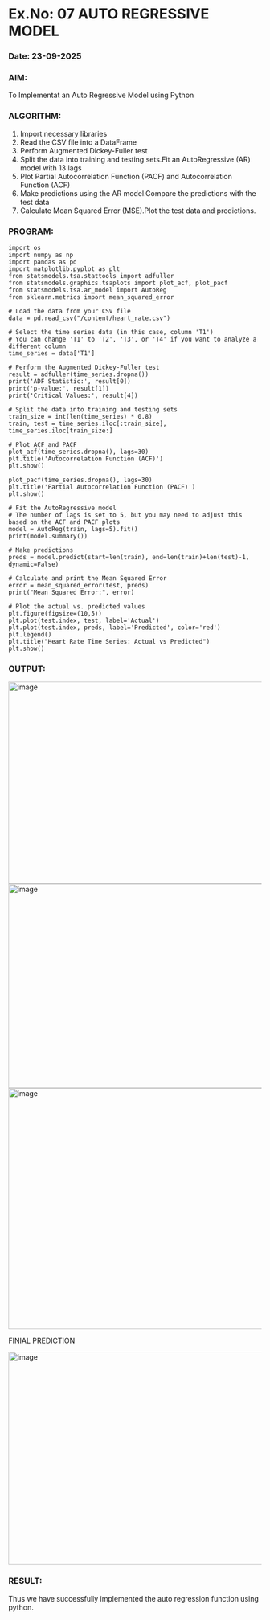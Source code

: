 # Ex.No: 07                                       AUTO REGRESSIVE MODEL
### Date: 23-09-2025



### AIM:
To Implementat an Auto Regressive Model using Python
### ALGORITHM:
1. Import necessary libraries
2. Read the CSV file into a DataFrame
3. Perform Augmented Dickey-Fuller test
4. Split the data into training and testing sets.Fit an AutoRegressive (AR) model with 13 lags
5. Plot Partial Autocorrelation Function (PACF) and Autocorrelation Function (ACF)
6. Make predictions using the AR model.Compare the predictions with the test data
7. Calculate Mean Squared Error (MSE).Plot the test data and predictions.
### PROGRAM:
```
import os
import numpy as np
import pandas as pd
import matplotlib.pyplot as plt
from statsmodels.tsa.stattools import adfuller
from statsmodels.graphics.tsaplots import plot_acf, plot_pacf
from statsmodels.tsa.ar_model import AutoReg
from sklearn.metrics import mean_squared_error

# Load the data from your CSV file
data = pd.read_csv("/content/heart_rate.csv")

# Select the time series data (in this case, column 'T1')
# You can change 'T1' to 'T2', 'T3', or 'T4' if you want to analyze a different column
time_series = data['T1']

# Perform the Augmented Dickey-Fuller test
result = adfuller(time_series.dropna())
print('ADF Statistic:', result[0])
print('p-value:', result[1])
print('Critical Values:', result[4])

# Split the data into training and testing sets
train_size = int(len(time_series) * 0.8)
train, test = time_series.iloc[:train_size], time_series.iloc[train_size:]

# Plot ACF and PACF
plot_acf(time_series.dropna(), lags=30)
plt.title('Autocorrelation Function (ACF)')
plt.show()

plot_pacf(time_series.dropna(), lags=30)
plt.title('Partial Autocorrelation Function (PACF)')
plt.show()

# Fit the AutoRegressive model
# The number of lags is set to 5, but you may need to adjust this based on the ACF and PACF plots
model = AutoReg(train, lags=5).fit()
print(model.summary())

# Make predictions
preds = model.predict(start=len(train), end=len(train)+len(test)-1, dynamic=False)

# Calculate and print the Mean Squared Error
error = mean_squared_error(test, preds)
print("Mean Squared Error:", error)

# Plot the actual vs. predicted values
plt.figure(figsize=(10,5))
plt.plot(test.index, test, label='Actual')
plt.plot(test.index, preds, label='Predicted', color='red')
plt.legend()
plt.title("Heart Rate Time Series: Actual vs Predicted")
plt.show()
```
### OUTPUT:

<img width="552" height="402" alt="image" src="https://github.com/user-attachments/assets/0762897c-8edc-460b-9f82-ea07d9e9ca90" />

<img width="560" height="407" alt="image" src="https://github.com/user-attachments/assets/07d10665-f24c-49aa-87d7-c8996ee4f3a4" />

<img width="594" height="480" alt="image" src="https://github.com/user-attachments/assets/177b52fd-6b72-4b8a-a487-088d6649d90b" />

FINIAL PREDICTION

<img width="799" height="423" alt="image" src="https://github.com/user-attachments/assets/e8ac8029-dc9a-430b-b74f-ba536dd12813" />

### RESULT:
Thus we have successfully implemented the auto regression function using python.
